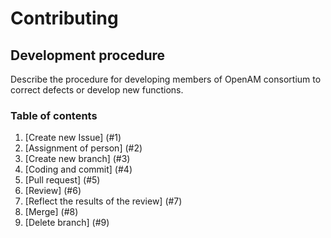 # Contributing

## Development procedure

Describe the procedure for developing members of OpenAM consortium to correct defects or develop new functions.

### Table of contents

1. [Create new Issue] (#1)
2. [Assignment of person] (#2)
3. [Create new branch] (#3)
4. [Coding and commit] (#4)
5. [Pull request] (#5)
6. [Review] (#6)
7. [Reflect the results of the review] (#7)
8. [Merge] (#8)
9. [Delete branch] (#9)
